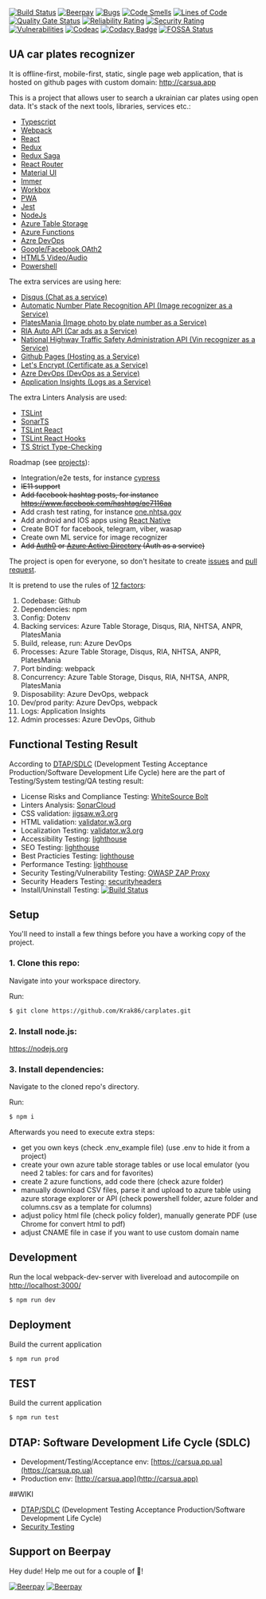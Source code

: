 [![Build Status](https://dev.azure.com/krak86/CarsuaDevOps/_apis/build/status/Krak86.carplates?branchName=master)](https://dev.azure.com/krak86/CarsuaDevOps/_build/latest?definitionId=1&branchName=master)
[![Beerpay](https://beerpay.io/Krak86/carplates/badge.svg?style=beer)](https://beerpay.io/Krak86/carplates)
[![Bugs](https://sonarcloud.io/api/project_badges/measure?project=Krak86_carplates&metric=bugs)](https://sonarcloud.io/dashboard?id=Krak86_carplates) [![Code Smells](https://sonarcloud.io/api/project_badges/measure?project=Krak86_carplates&metric=code_smells)](https://sonarcloud.io/dashboard?id=Krak86_carplates) [![Lines of Code](https://sonarcloud.io/api/project_badges/measure?project=Krak86_carplates&metric=ncloc)](https://sonarcloud.io/dashboard?id=Krak86_carplates) [![Quality Gate Status](https://sonarcloud.io/api/project_badges/measure?project=Krak86_carplates&metric=alert_status)](https://sonarcloud.io/dashboard?id=Krak86_carplates) [![Reliability Rating](https://sonarcloud.io/api/project_badges/measure?project=Krak86_carplates&metric=reliability_rating)](https://sonarcloud.io/dashboard?id=Krak86_carplates) [![Security Rating](https://sonarcloud.io/api/project_badges/measure?project=Krak86_carplates&metric=security_rating)](https://sonarcloud.io/dashboard?id=Krak86_carplates) [![Vulnerabilities](https://sonarcloud.io/api/project_badges/measure?project=Krak86_carplates&metric=vulnerabilities)](https://sonarcloud.io/dashboard?id=Krak86_carplates)
[![Codeac](https://static.codeac.io/badges/2-206787914.svg "Codeac.io")](https://app.codeac.io/github/Krak86/carplates)
[![Codacy Badge](https://api.codacy.com/project/badge/Grade/b71b6799c1034e8c91638cfd8634ad74)](https://www.codacy.com/manual/Krak86/carplates?utm_source=github.com&amp;utm_medium=referral&amp;utm_content=Krak86/carplates&amp;utm_campaign=Badge_Grade)
[![FOSSA Status](https://app.fossa.com/api/projects/git%2Bgithub.com%2FKrak86%2Fcarplates.svg?type=shield)](https://app.fossa.com/projects/git%2Bgithub.com%2FKrak86%2Fcarplates?ref=badge_shield)
## UA car plates recognizer

It is offline-first, mobile-first, static, single page web application, that is hosted on github pages with custom domain: http://carsua.app

This is a project that allows user to search a ukrainian car plates using open data. It's stack of the next tools, libraries, services etc.:

* [Typescript](https://www.typescriptlang.org/)
* [Webpack](https://webpack.js.org/)
* [React](https://reactjs.org/)
* [Redux](https://redux.js.org/)
* [Redux Saga](https://redux-saga.js.org/)
* [React Router](https://reacttraining.com/react-router/web/guides/quick-start)
* [Material UI](https://material-ui.com/)
* [Immer](https://immerjs.github.io/immer/docs/introduction)
* [Workbox](https://developers.google.com/web/tools/workbox)
* [PWA](https://developers.google.com/web/progressive-web-apps)
* [Jest](https://jestjs.io/)
* [NodeJs](https://nodejs.org/)
* [Azure Table Storage](https://azure.microsoft.com/en-us/services/storage/tables/)
* [Azure Functions](https://azure.microsoft.com/en-us/services/functions/)
* [Azre DevOps](https://azure.microsoft.com/en-us/services/devops/)
* [Google/Facebook OAth2](https://oauth.net/2/)
* [HTML5 Video/Audio](https://developer.mozilla.org/en-US/docs/Learn/HTML/Multimedia_and_embedding/Video_and_audio_content)
* [Powershell](https://docs.microsoft.com/en-us/powershell/scripting/overview?view=powershell-6)

The extra services are using here:
* [Disqus (Chat as a service)](https://disqus.com/)
* [Automatic Number Plate Recognition API (Image recognizer as a Service)](https://platerecognizer.com/)
* [PlatesMania (Image photo by plate number as a Service)](https://platesmania.com/api)
* [RIA Auto API (Car ads as a Service)](https://developers.ria.com/)
* [National Highway Traffic Safety Administration API (Vin recognizer as a Service)](https://vpic.nhtsa.dot.gov/api/vehicles/decodevin)
* [Github Pages (Hosting as a Service)](https://pages.github.com/)
* [Let's Encrypt (Certificate as a Service)](https://letsencrypt.org/)
* [Azre DevOps (DevOps as a Service)](https://azure.microsoft.com/en-us/services/devops/)
* [Application Insights (Logs as a Service)](https://docs.microsoft.com/en-us/azure/azure-monitor/app/app-insights-overview)

The extra Linters Analysis are used:
* [TSLint](https://palantir.github.io/tslint/)
* [SonarTS](https://github.com/SonarSource/SonarTS)
* [TSLint React](https://github.com/palantir/tslint-react)
* [TSLint React Hooks](https://github.com/Gelio/tslint-react-hooks)
* [TS Strict Type-Checking](https://www.typescriptlang.org/docs/handbook/type-checking-javascript-files.html)

Roadmap (see [projects](https://github.com/Krak86/carplates/projects)):
* Integration/e2e tests, for instance [cypress](https://www.cypress.io/)
* ~~IE11 support~~
* ~~Add facebook hashtag posts, for instance https://www.facebook.com/hashtag/ве7116аа~~
* Add crash test rating, for instance [one.nhtsa.gov](https://one.nhtsa.gov/webapi/api/SafetyRatings/modelyear/2016/make/VOLKSWAGEN/model/JETTA?format=json)
* Add android and IOS apps using [React Native](https://facebook.github.io/react-native/)
* Create BOT for facebook, telegram, viber, wasap
* Create own ML service for image recognizer
* ~~Add [Auth0](https://auth0.com/) or [Azure Active Directory](https://azure.microsoft.com/en-us/services/active-directory/) (Auth as a service)~~

The project is open for everyone, so don't hesitate to create [issues](https://github.com/Krak86/carplates/issues) and [pull request](https://github.com/Krak86/carplates/pulls).

It is pretend to use the rules of [12 factors](https://12factor.net):
<ol>
<li>Codebase: Github</li>
<li>Dependencies: npm</li>
<li>Config: Dotenv</li>
<li>Backing services: Azure Table Storage, Disqus, RIA, NHTSA, ANPR, PlatesMania</li>
<li>Build, release, run:  Azure DevOps</li>
<li>Processes: Azure Table Storage, Disqus, RIA, NHTSA, ANPR, PlatesMania</li>
<li>Port binding: webpack</li>
<li>Concurrency: Azure Table Storage, Disqus, RIA, NHTSA, ANPR, PlatesMania</li>
<li>Disposability: Azure DevOps, webpack</li>
<li>Dev/prod parity: Azure DevOps, webpack</li>
<li>Logs: Application Insights</li>
<li>Admin processes: Azure DevOps, Github</li>
</ol>

## Functional Testing Result
According to [DTAP/SDLC](https://github.com/Krak86/carplates/wiki/DTAP:-Software-Development-Life-Cycle-(SDLC)) (Development Testing Acceptance Production/Software Development Life Cycle) here are the part of Testing/System testing/QA testing result:
* License Risks and Compliance Testing: [WhiteSource Bolt](https://dev.azure.com/krak86/CarsuaDevOps/_apps/hub/whitesource.ws-bolt.build-hub.wss)
* Linters Analysis: [SonarCloud](https://sonarcloud.io/dashboard?id=Krak86_carplates)
* CSS validation: [jigsaw.w3.org](https://jigsaw.w3.org/css-validator/validator?uri=https%3A%2F%2Fcarsua.pp.ua%2F%23%2F&profile=css3svg&usermedium=all&warning=1&vextwarning=&lang=en)
* HTML validation: [validator.w3.org](https://validator.w3.org/nu/?doc=https%3A%2F%2Fcarsua.pp.ua%2F)
* Localization Testing: [validator.w3.org](https://validator.w3.org/i18n-checker/check?uri=https://carsua.pp.ua/#validate-by-uri+)
* Accessibility Testing: [lighthouse](https://lighthouse-dot-webdotdevsite.appspot.com//lh/html?url=https://carsua.pp.ua)
* SEO Testing: [lighthouse](https://lighthouse-dot-webdotdevsite.appspot.com//lh/html?url=https://carsua.pp.ua)
* Best Practicies Testing: [lighthouse](https://lighthouse-dot-webdotdevsite.appspot.com//lh/html?url=https://carsua.pp.ua)
* Performance Testing: [lighthouse](https://lighthouse-dot-webdotdevsite.appspot.com//lh/html?url=https://carsua.pp.ua)
* Security Testing/Vulnerability Testing: [OWASP ZAP Proxy](https://krak86.github.io/carplatesQA)
* Security Headers Testing: [securityheaders](https://securityheaders.com/?q=carsua.app&followRedirects=on)
* Install/Uninstall Testing: [![Build Status](https://dev.azure.com/krak86/CarsuaDevOps/_apis/build/status/Krak86.carplates?branchName=master)](https://dev.azure.com/krak86/CarsuaDevOps/_build/latest?definitionId=1&branchName=master)

## Setup
You'll need to install a few things before you have a working copy of the project.

### 1. Clone this repo:
Navigate into your workspace directory.

Run:
```sh
$ git clone https://github.com/Krak86/carplates.git
```
### 2. Install node.js:
https://nodejs.org

### 3. Install dependencies:
Navigate to the cloned repo's directory.

Run:
```sh
$ npm i
```

Afterwards you need to execute extra steps:

* get you own keys (check .env_example file) (use .env to hide it from a project)
* create your own azure table storage tables or use local emulator (you need 2 tables: for cars and for favorites)
* create 2 azure functions, add code there (check azure folder)
* manually download CSV files, parse it and upload to azure table using azure storage explorer or API (check powershell folder, azure folder and columns.csv as a template for columns)
* adjust policy html file (check policy folder), manually generate PDF (use Chrome for convert html to pdf)
* adjust CNAME file in case if you want to use custom domain name

## Development
Run the local webpack-dev-server with livereload and autocompile on [http://localhost:3000/](http://localhost:3000/)
```sh
$ npm run dev
```
## Deployment
Build the current application
```sh
$ npm run prod
```
## TEST
Build the current application
```sh
$ npm run test
```
## DTAP: Software Development Life Cycle (SDLC)
* Development/Testing/Acceptance env: [https://carsua.pp.ua](https://carsua.pp.ua)
* Production env: [http://carsua.app](http://carsua.app)

##WIKI
* [DTAP/SDLC](https://github.com/Krak86/carplates/wiki/DTAP:-Software-Development-Life-Cycle-(SDLC)) (Development Testing Acceptance Production/Software Development Life Cycle)
* [Security Testing](https://github.com/Krak86/carplates/wiki/Security-Testing)

## Support on Beerpay
Hey dude! Help me out for a couple of :beers:!

[![Beerpay](https://beerpay.io/Krak86/carplates/badge.svg?style=beer-square)](https://beerpay.io/Krak86/carplates)  [![Beerpay](https://beerpay.io/Krak86/carplates/make-wish.svg?style=flat-square)](https://beerpay.io/Krak86/carplates?focus=wish)
